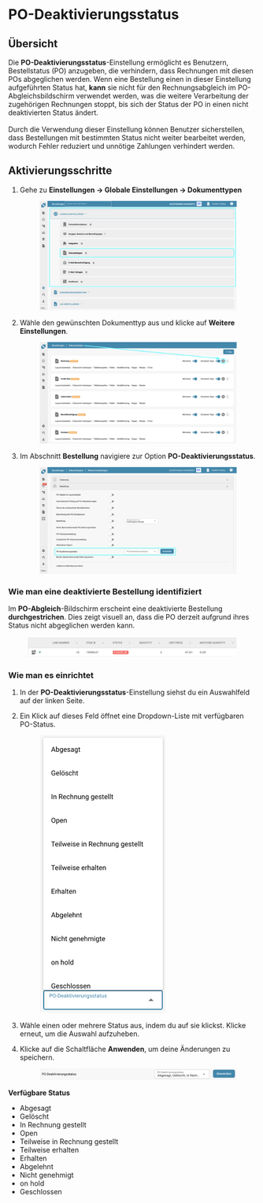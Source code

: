 # PO-Deaktivierungsstatus

## **Übersicht**

Die **PO-Deaktivierungsstatus**-Einstellung ermöglicht es Benutzern, Bestellstatus (PO) anzugeben, die verhindern, dass Rechnungen mit diesen POs abgeglichen werden. Wenn eine Bestellung einen in dieser Einstellung aufgeführten Status hat, **kann** sie nicht für den Rechnungsabgleich im PO-Abgleichsbildschirm verwendet werden, was die weitere Verarbeitung der zugehörigen Rechnungen stoppt, bis sich der Status der PO in einen nicht deaktivierten Status ändert.\
\
Durch die Verwendung dieser Einstellung können Benutzer sicherstellen, dass Bestellungen mit bestimmten Status nicht weiter bearbeitet werden, wodurch Fehler reduziert und unnötige Zahlungen verhindert werden.

## **Aktivierungsschritte**

1.  Gehe zu **Einstellungen → Globale Einstellungen → Dokumenttypen**

    <figure><img src="../../../../../../.gitbook/assets/Calculate_PO_unit_price_1_de (1).png" alt=""><figcaption></figcaption></figure>
2.  Wähle den gewünschten Dokumenttyp aus und klicke auf **Weitere Einstellungen**.

    <figure><img src="../../../../../../.gitbook/assets/Calculate_PO_unit_price_2_de.png" alt=""><figcaption></figcaption></figure>
3.  Im Abschnitt **Bestellung** navigiere zur Option **PO-Deaktivierungsstatus**.

    <figure><img src="../../../../../../.gitbook/assets/disable_po_status_3_de (1).png" alt=""><figcaption></figcaption></figure>

### **Wie man eine deaktivierte Bestellung identifiziert**

Im **PO-Abgleich**-Bildschirm erscheint eine deaktivierte Bestellung **durchgestrichen**. Dies zeigt visuell an, dass die PO derzeit aufgrund ihres Status nicht abgeglichen werden kann.

<figure><img src="../../../../../../.gitbook/assets/disable_po_status_6.png" alt=""><figcaption></figcaption></figure>

### **Wie man es einrichtet**

1. In der **PO-Deaktivierungsstatus**-Einstellung siehst du ein Auswahlfeld auf der linken Seite.
2.  Ein Klick auf dieses Feld öffnet eine Dropdown-Liste mit verfügbaren PO-Status.

    <figure><img src="../../../../../../.gitbook/assets/disable_po_status_4_de.png" alt="" width="256"><figcaption></figcaption></figure>
3. Wähle einen oder mehrere Status aus, indem du auf sie klickst. Klicke erneut, um die Auswahl aufzuheben.
4.  Klicke auf die Schaltfläche **Anwenden**, um deine Änderungen zu speichern.

    <figure><img src="../../../../../../.gitbook/assets/disable_po_status_5_de.png" alt=""><figcaption></figcaption></figure>

**Verfügbare Status**

* Abgesagt
* Gelöscht
* In Rechnung gestellt
* Open
* Teilweise in Rechnung gestellt
* Teilweise erhalten
* Erhalten
* Abgelehnt
* Nicht genehmigt
* on hold
* Geschlossen
